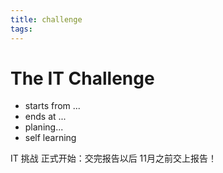 ```yaml
---
title: challenge
tags:
---
```

# The IT Challenge
- starts from ...
- ends at ...
- planing...
- self learning

IT 挑战
正式开始：交完报告以后
11月之前交上报告！